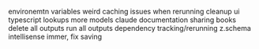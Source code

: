environemtn variables
weird caching issues when rerunning
cleanup ui
typescript lookups
more models
claude
documentation
sharing books
delete all outputs
run all outputs
dependency tracking/rerunning
z.schema intellisense
immer, fix saving

